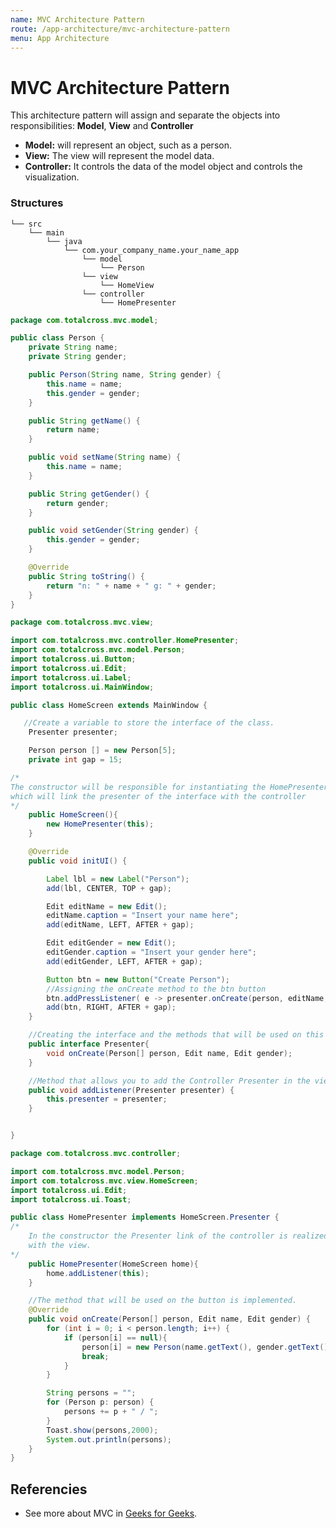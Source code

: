 ```yaml
---
name: MVC Architecture Pattern
route: /app-architecture/mvc-architecture-pattern
menu: App Architecture
---
```


# MVC Architecture Pattern

This architecture pattern will assign and separate the objects into responsibilities: **Model**, **View** and **Controller**

- **Model:** will represent an object, such as a person.
- **View:** The view will represent the model data.
- **Controller:** It controls the data of the model object and controls the visualization.

### Structures

<!-- {% code title="Structures" %} -->

```text
└── src
    └── main
        └── java
            └── com.your_company_name.your_name_app
                └── model
                    └── Person
                └── view
                    └── HomeView
                └── controller
                    └── HomePresenter
```

<!-- {% endcode %} -->

<!-- {% tabs %} -->
<!-- {% tab title="Person - Model" %} -->

```java
package com.totalcross.mvc.model;

public class Person {
    private String name;
    private String gender;

    public Person(String name, String gender) {
        this.name = name;
        this.gender = gender;
    }

    public String getName() {
        return name;
    }

    public void setName(String name) {
        this.name = name;
    }

    public String getGender() {
        return gender;
    }

    public void setGender(String gender) {
        this.gender = gender;
    }

    @Override
    public String toString() {
        return "n: " + name + " g: " + gender;
    }
}

```

<!-- {% endtab %} -->

<!-- {% tab title="HomeScreeen - View" %} -->

```java
package com.totalcross.mvc.view;

import com.totalcross.mvc.controller.HomePresenter;
import com.totalcross.mvc.model.Person;
import totalcross.ui.Button;
import totalcross.ui.Edit;
import totalcross.ui.Label;
import totalcross.ui.MainWindow;

public class HomeScreen extends MainWindow {

   //Create a variable to store the interface of the class.
    Presenter presenter;

    Person person [] = new Person[5];
    private int gap = 15;

/*
The constructor will be responsible for instantiating the HomePresenter class
which will link the presenter of the interface with the controller
*/
    public HomeScreen(){
        new HomePresenter(this);
    }

    @Override
    public void initUI() {

        Label lbl = new Label("Person");
        add(lbl, CENTER, TOP + gap);

        Edit editName = new Edit();
        editName.caption = "Insert your name here";
        add(editName, LEFT, AFTER + gap);

        Edit editGender = new Edit();
        editGender.caption = "Insert your gender here";
        add(editGender, LEFT, AFTER + gap);

        Button btn = new Button("Create Person");
        //Assigning the onCreate method to the btn button
        btn.addPressListener( e -> presenter.onCreate(person, editName, editGender));
        add(btn, RIGHT, AFTER + gap);
    }

    //Creating the interface and the methods that will be used on this screen
    public interface Presenter{
        void onCreate(Person[] person, Edit name, Edit gender);
    }

    //Method that allows you to add the Controller Presenter in the view
    public void addListener(Presenter presenter) {
        this.presenter = presenter;
    }


}


```

<!-- {% endtab %} -->

<!-- {% tab title="HomePresenter  - Controller" %} -->

```java
package com.totalcross.mvc.controller;

import com.totalcross.mvc.model.Person;
import com.totalcross.mvc.view.HomeScreen;
import totalcross.ui.Edit;
import totalcross.ui.Toast;

public class HomePresenter implements HomeScreen.Presenter {
/*
    In the constructor the Presenter link of the controller is realized
    with the view.
*/
    public HomePresenter(HomeScreen home){
        home.addListener(this);
    }

    //The method that will be used on the button is implemented.
    @Override
    public void onCreate(Person[] person, Edit name, Edit gender) {
        for (int i = 0; i < person.length; i++) {
            if (person[i] == null){
                person[i] = new Person(name.getText(), gender.getText());
                break;
            }
        }

        String persons = "";
        for (Person p: person) {
            persons += p + " / ";
        }
        Toast.show(persons,2000);
        System.out.println(persons);
    }
}

```

<!-- {% endtab %} -->
<!-- {% endtabs %} -->

## Referencies

- See more about MVC in [Geeks for Geeks](https://www.geeksforgeeks.org/mvc-design-pattern/).

